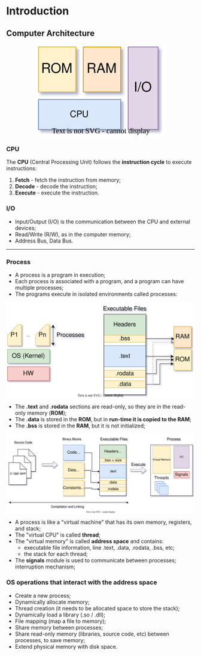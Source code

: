 # Introduction

## Computer Architecture

<p align="center">
    <img src="./docs/tvs-diagrams-ComputerArchitecture.svg" alt="Computer Architecture" align="center"/>
</p>

### CPU

The **CPU** (Central Processing Unit) follows the **instruction cycle** to execute instructions:

1. **Fetch** - fetch the instruction from memory;
2. **Decode** - decode the instruction;
3. **Execute** - execute the instruction.

### I/O

* Input/Output (I/O) is the communication between the CPU and external devices;
* Read/Write (R/W), as in the computer memory;
* Address Bus, Data Bus.

---

### Process

* A process is a program in execution;
* Each process is associated with a program, and a program can have multiple processes;
* The programs execute in isolated environments called processes:

<p align="center">
    <img src="./docs/tvs-diagrams-Processes.svg" alt="Processes" align="center"/>
</p>

* The **.text** and .**rodata** sections are read-only, so they are in the read-only memory (**ROM**);
* The **.data** is stored in the **ROM**, but in **run-time it is copied to the RAM**;
* The **.bss** is stored in the **RAM**, but it is not initialized;

<p align="center">
    <img src="./docs/tvs-diagrams-Process.svg" alt="Process" align="center"/>
</p>

* A process is like a "virtual machine" that has its own memory, registers, and stack;
* The "virtual CPU" is called **thread**;
* The "virtual memory" is called **address space** and contains:
  * executable file information, line .text, .data, .rodata, .bss, etc;
  * the stack for each thread;
* The **signals** module is used to communicate between processes; interruption mechanism;

### OS operations that interact with the address space

* Create a new process;
* Dynamically allocate memory;
* Thread creation (it needs to be allocated space to store the stack);
* Dynamically load a library (.so / .dll);
* File mapping (map a file to memory);
* Share memory between processes;
* Share read-only memory (libraries, source code, etc) between processes, to save memory;
* Extend physical memory with disk space.
